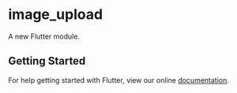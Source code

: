 # image_upload

A new Flutter module.

## Getting Started

For help getting started with Flutter, view our online
[documentation](https://flutter.dev/).
